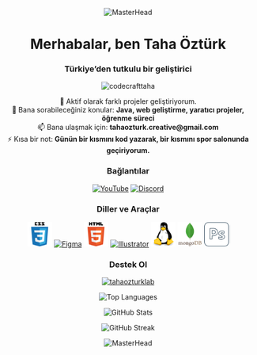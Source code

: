 <p align="center">
  <img src="https://i.pinimg.com/736x/b3/65/af/b365af02734efdf8cea73f0eff2f8920.jpg" alt="MasterHead" width="600"/>
</p>

<h1 align="center">Merhabalar, ben Taha Öztürk</h1>
<h3 align="center">Türkiye’den tutkulu bir  geliştirici</h3>

<p align="center">
  <img src="https://komarev.com/ghpvc/?username=codecrafttaha&label=Profil%20Görüntüleme&color=0e75b6&style=flat" alt="codecrafttaha" />
</p>

<p align="center">
  🔭 Aktif olarak farklı projeler geliştiriyorum.<br>
  💬 Bana sorabileceğiniz konular: <b>Java, web geliştirme, yaratıcı projeler, öğrenme süreci</b><br>
  📫 Bana ulaşmak için: <b>tahaozturk.creative@gmail.com</b><br>
  ⚡ Kısa bir not: <b>Günün bir kısmını kod yazarak, bir kısmını spor salonunda geçiriyorum.</b>
</p>

<h3 align="center">Bağlantılar</h3>
<p align="center">
  <a href="https://www.youtube.com/c/@bytefyx"><img src="https://raw.githubusercontent.com/rahuldkjain/github-profile-readme-generator/master/src/images/icons/Social/youtube.svg" alt="YouTube" height="40" width="50" /></a>
  <a href="https://discord.gg/RWxM2Rt7"><img src="https://raw.githubusercontent.com/rahuldkjain/github-profile-readme-generator/master/src/images/icons/Social/discord.svg" alt="Discord" height="40" width="50" /></a>
</p>

<h3 align="center">Diller ve Araçlar</h3>
<p align="center">
  <a href="https://www.w3schools.com/css/"><img src="https://raw.githubusercontent.com/devicons/devicon/master/icons/css3/css3-original-wordmark.svg" alt="CSS3" width="50" height="50"/></a>
  <a href="https://www.figma.com/"><img src="https://www.vectorlogo.zone/logos/figma/figma-icon.svg" alt="Figma" width="50" height="50"/></a>
  <a href="https://www.w3.org/html/"><img src="https://raw.githubusercontent.com/devicons/devicon/master/icons/html5/html5-original-wordmark.svg" alt="HTML5" width="50" height="50"/></a>
  <a href="https://www.adobe.com/in/products/illustrator.html"><img src="https://www.vectorlogo.zone/logos/adobe_illustrator/adobe_illustrator-icon.svg" alt="Illustrator" width="50" height="50"/></a>
  <a href="https://www.linux.org/"><img src="https://raw.githubusercontent.com/devicons/devicon/master/icons/linux/linux-original.svg" alt="Linux" width="50" height="50"/></a>
  <a href="https://www.mongodb.com/"><img src="https://raw.githubusercontent.com/devicons/devicon/master/icons/mongodb/mongodb-original-wordmark.svg" alt="MongoDB" width="50" height="50"/></a>
  <a href="https://www.photoshop.com/en"><img src="https://raw.githubusercontent.com/devicons/devicon/master/icons/photoshop/photoshop-line.svg" alt="Photoshop" width="50" height="50"/></a>
</p>

<h3 align="center">Destek Ol</h3>
<p align="center">
  <a href="https://www.buymeacoffee.com/tahaozturklab">
    <img src="https://cdn.buymeacoffee.com/buttons/v2/default-yellow.png" height="60" width="220" alt="tahaozturklab" />
  </a>
</p>

<p align="center">
  <img src="https://github-readme-stats.vercel.app/api/top-langs?username=codecrafttaha&show_icons=true&locale=en&layout=compact" alt="Top Languages" />
</p>

<p align="center">
  <img src="https://github-readme-stats.vercel.app/api?username=codecrafttaha&show_icons=true&locale=en" alt="GitHub Stats" />
</p>

<p align="center">
  <img src="https://github-readme-streak-stats.herokuapp.com/?user=codecrafttaha" alt="GitHub Streak" />
</p>
<p align="center">
  <img src="https://i.pinimg.com/originals/2b/c1/4e/2bc14ee1d294744129a92c8dd3c4b075.gif" alt="MasterHead" width="600"/>
</p>
